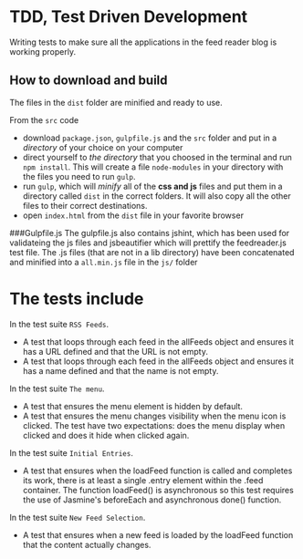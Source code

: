 # TDD, Test Driven Development

Writing tests to make sure all the applications in the feed reader blog is working properly.


## How to download and build
The files in the `dist` folder are minified and ready to use.

From the `src` code
- download `package.json`, `gulpfile.js` and the `src` folder and put in a _directory_ of your choice on your computer
- direct yourself to _the directory_ that you choosed in the terminal and run `npm install`. This will create a file `node-modules` in your directory with the files you need to run `gulp`.
- run `gulp`, which will _minify_ all of the **css and js** files and put them in a directory called `dist` in the correct folders. It will also copy all the other files to their correct destinations.
- open `index.html` from the `dist` file in your favorite browser

###Gulpfile.js
The gulpfile.js also contains jshint, which has been used for validateing the js files and jsbeautifier which will prettify the feedreader.js test file. The .js files (that are not in a lib directory) have been concatenated and minified into a `all.min.js` file in the `js/` folder


# The tests include
In the test suite `RSS Feeds`.
- A test that loops through each feed in the allFeeds object and ensures it has a URL defined and that the URL is not empty.
- A test that loops through each feed in the allFeeds object and ensures it has a name defined and that the name is not empty.

In the test suite `The menu`.
- A test that ensures the menu element is hidden by default. 
- A test that ensures the menu changes visibility when the menu icon is clicked. The test have two expectations: does the menu display when clicked and does it hide when clicked again.

In the test suite `Initial Entries`.
- A test that ensures when the loadFeed function is called and completes its work, there is at least a single .entry element within the .feed container. The function loadFeed() is asynchronous so this test requires the use of Jasmine's beforeEach and asynchronous done() function.

In the test suite `New Feed Selection`.
- A test that ensures when a new feed is loaded by the loadFeed function that the content actually changes. 

